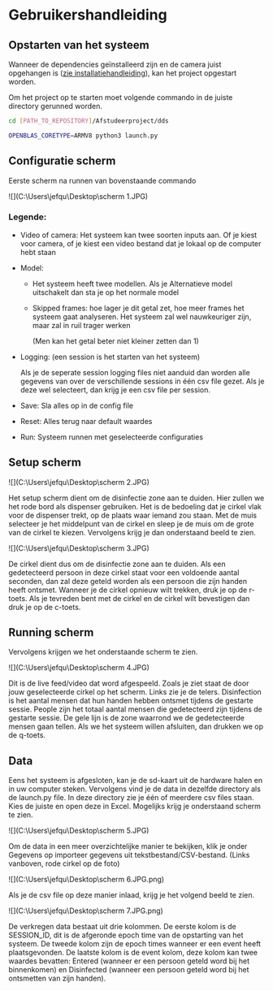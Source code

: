 # Gebruikershandleiding

## Opstarten van het systeem

Wanneer de dependencies geïnstalleerd zijn en de camera juist opgehangen is ([zie installatiehandleiding](https://github.com/lucacelea/afstudeerproject/blob/main/doc/installatie.md)), kan het project opgestart worden.

Om het project op te starten moet volgende commando in de juiste directory gerunned worden.

```bash
cd [PATH_TO_REPOSITORY]/Afstudeerproject/dds

OPENBLAS_CORETYPE=ARMV8 python3 launch.py
```

## Configuratie scherm

Eerste scherm na runnen van bovenstaande commando

![](C:\Users\jefqu\Desktop\scherm 1.JPG)

### Legende:

* Video of camera: 
  Het systeem kan twee soorten inputs aan. Of je kiest voor camera, of je kiest een video bestand dat je lokaal op de computer hebt staan

* Model: 

  * Het systeem heeft twee modellen. Als je Alternatieve model uitschakelt dan sta je op het normale model

  * Skipped frames: hoe lager je dit getal zet, hoe meer frames het systeem gaat analyseren. Het systeem zal wel nauwkeuriger zijn, maar zal in ruil trager werken

    (Men kan het getal beter niet kleiner zetten dan 1)

* Logging:
  (een session is het starten van het systeem)

  Als je de seperate session logging files niet aanduid dan worden alle gegevens van over de verschillende sessions in één csv file gezet. Als je deze wel selecteert, dan krijg je een csv file per session.

* Save:
  Sla alles op in de config file

* Reset:
  Alles terug naar default waardes

* Run:
  Systeem runnen met geselecteerde configuraties

## Setup scherm

![](C:\Users\jefqu\Desktop\scherm 2.JPG)

Het setup scherm dient om de disinfectie zone aan te duiden. Hier zullen we het rode bord als dispenser gebruiken. Het is de bedoeling dat je cirkel vlak voor de dispenser trekt, op de plaats waar iemand zou staan. Met de muis selecteer je het middelpunt van de cirkel en sleep je de muis om de grote van de cirkel  te kiezen. Vervolgens krijg je dan onderstaand beeld te zien. 

![](C:\Users\jefqu\Desktop\scherm 3.JPG)

De cirkel dient dus om de disinfectie zone aan te duiden. Als een gedetecteerd persoon in deze cirkel staat voor een voldoende aantal seconden, dan zal deze geteld worden als een persoon die zijn handen heeft ontsmet. Wanneer je de cirkel opnieuw wilt trekken, druk je op de r-toets. Als je tevreden bent met de cirkel en de cirkel wilt bevestigen dan druk je op de c-toets.

## Running scherm

Vervolgens krijgen we het onderstaande scherm te zien.

![](C:\Users\jefqu\Desktop\scherm 4.JPG)

Dit is de live feed/video dat word afgespeeld. Zoals je ziet staat de door jouw geselecteerde cirkel op het scherm. Links zie je de telers. Disinfection is het aantal mensen dat hun handen hebben ontsmet tijdens de gestarte sessie. People zijn het totaal aantal mensen die gedetecteerd zijn tijdens de gestarte sessie. De gele lijn is de zone waarrond we de gedetecteerde mensen gaan tellen.
Als we het systeem willen afsluiten, dan drukken we op de q-toets.

## Data

Eens het systeem is afgesloten, kan je de sd-kaart uit de hardware halen en in uw computer steken. Vervolgens vind je de data in dezelfde directory als de launch.py file. In deze directory zie je één of meerdere csv files staan. Kies de juiste en open deze in Excel. Mogelijks krijg je onderstaand scherm te zien.

![](C:\Users\jefqu\Desktop\scherm 5.JPG)

Om de data in een meer overzichtelijke manier te bekijken, klik je onder Gegevens op importeer gegevens uit tekstbestand/CSV-bestand. (Links vanboven, rode cirkel op de foto)

![](C:\Users\jefqu\Desktop\scherm 6.JPG.png)

Als je de csv file op deze manier inlaad, krijg je het volgend beeld te zien.

![](C:\Users\jefqu\Desktop\scherm 7.JPG.png)

De verkregen data bestaat uit drie kolommen. De eerste kolom is de SESSION_ID, dit is de afgeronde epoch time van de opstarting van het systeem. De tweede kolom zijn de epoch times wanneer er een event heeft plaatsgevonden. De laatste kolom is de event kolom, deze kolom kan twee waardes bevatten: Entered (wanneer er een persoon geteld word bij het binnenkomen) en Disinfected (wanneer een persoon geteld word bij het ontsmetten van zijn handen).
